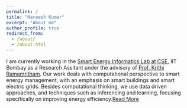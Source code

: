 ```yaml
---
permalink: /
title: "Hareesh Kumar"
excerpt: "About me"
author_profile: true
redirect_from:
  - /about/
  - /about.html
---
```

I am currently working in the [Smart Energy Informatics Lab at CSE](http://seil.cse.iitb.ac.in/), IIT Bombay as a Research Assitant under the advisory of [Prof. Krithi Ramamritham](https://sites.google.com/site/ramamrithamkrithi/home/). Our work deals with computational perspective to smart energy management, with an emphasis on smart buildings and smart electric grids. Besides computational thinking, we use data driven approaches, and techniques such as inferencing and learning, focusing specifically on improving energy efficiency.[Read More](https://ramamrithamk.blogspot.com/2017/05/enlightened-energy-management.html)
